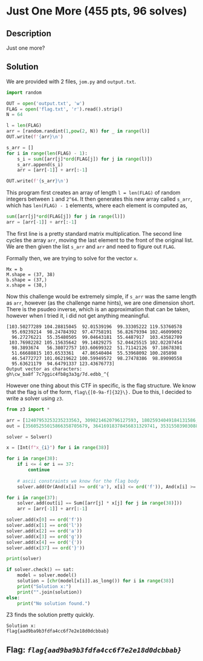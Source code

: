 # **Just One More** (455 pts, 96 solves)

## **Description**
Just one more?


## **Solution**
We are provided with 2 files, `jom.py` and `output.txt`.

```py
import random

OUT = open('output.txt', 'w')
FLAG = open('flag.txt', 'r').read().strip()
N = 64

l = len(FLAG)
arr = [random.randint(1,pow(2, N)) for _ in range(l)]
OUT.write(f'{arr}\n')

s_arr = []
for i in range(len(FLAG) - 1):
    s_i = sum([arr[j]*ord(FLAG[j]) for j in range(l)])
    s_arr.append(s_i)
    arr = [arr[-1]] + arr[:-1]

OUT.write(f'{s_arr}\n')
```

This program first creates an array of length `l = len(FLAG)` of random integers between `1` and `2^64`. It then generates this new array called `s_arr`, which has `len(FLAG) - 1` elements, where each element is computed as,

```py
sum([arr[j]*ord(FLAG[j]) for j in range(l)])
arr = [arr[-1]] + arr[:-1]
```

The first line is a pretty standard matrix multiplication. The second line cycles the array `arr`, moving the last element to the front of the original list. We are then given the list `s_arr` and `arr` and need to figure out `FLAG`.

Formally then, we are trying to solve for the vector `x`.
```
Mx = b
M.shape = (37, 38)
b.shape = (37,)
x.shape = (38,)
```

Now this challenge would be extremely simple, if `s_arr` was the same length as `arr`, however (as the challenge name hints), we are one dimension short. There is the psudeo inverse, which is an approximation that can be taken, however when I tried it, i did not get anything meaningful.
```
[103.50277289 104.28815045  92.01539196  99.33305222 119.53760578
  95.69239214  98.24784392  97.47758191  56.82679394 102.46099092
  96.27276221  55.35480505  99.04643181  55.4487917  103.43582709
 103.76982282 105.15635642  99.14829275  52.04425515 102.02207454
  98.3893674   56.38072757 103.60699322  51.71142126  97.18678301
  51.66688815 103.6533361   47.86540404  55.53968092 100.285898
  46.54772727 101.06219622 100.59949572  98.27478386  98.89090558
  95.63621179  94.64791337 123.43676773]
Output vector as characters:
gh\cw_ba8f`7c7ggic4fb8g3a3g/7d.edbb_^{
```

However one thing about this CTF in specific, is the flag structure. We know that the flag is of the form, `flag\{[0-9a-f]{32}\}.` Due to this, I decided to write a solver using `z3`.


```py
from z3 import *

arr = [12407953253235233563, 3098214620796127593, 18025934049184131586, ...]
out = [35605255015866358705679, 36416918378456831329741, 35315503903088182809184, ...]

solver = Solver()

x = [Int(f"x_{i}") for i in range(38)]

for i in range(38):
    if i <= 4 or i == 37:
        continue
    
    # ascii constraints we know for the flag body
    solver.add(Or(And(x[i] >= ord('a'), x[i] <= ord('f')), And(x[i] >= ord('0'), x[i] <= ord('9'))))

for i in range(37):
    solver.add(out[i] == Sum([arr[j] * x[j] for j in range(38)]))
    arr = [arr[-1]] + arr[:-1]

solver.add(x[0] == ord('f'))  
solver.add(x[1] == ord('l'))  
solver.add(x[2] == ord('a'))  
solver.add(x[3] == ord('g')) 
solver.add(x[4] == ord('{')) 
solver.add(x[37] == ord('}'))

print(solver)

if solver.check() == sat:
    model = solver.model()
    solution = [chr(model[x[i]].as_long()) for i in range(38)]
    print("Solution x:")
    print("".join(solution))
else:
    print("No solution found.")
```

Z3 finds the solution pretty quickly.
```
Solution x:
flag{aad9ba9b3fdfa4cc6f7e2e18d0dcbbab}
```


## **Flag**: *`flag{aad9ba9b3fdfa4cc6f7e2e18d0dcbbab}`*
